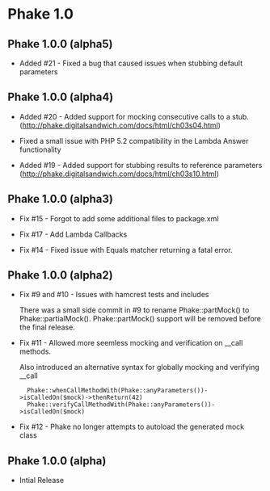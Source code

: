 Phake 1.0
===========

Phake 1.0.0 (alpha5)
-------------

* Added #21 - Fixed a bug that caused issues when stubbing default parameters

Phake 1.0.0 (alpha4)
-------------

* Added #20 - Added support for mocking consecutive calls to a stub. (http://phake.digitalsandwich.com/docs/html/ch03s04.html)

* Fixed a small issue with PHP 5.2 compatibility in the Lambda Answer functionality

* Added #19 - Added support for stubbing results to reference parameters (http://phake.digitalsandwich.com/docs/html/ch03s10.html)

Phake 1.0.0 (alpha3)
-------------

* Fix #15 - Forgot to add some additional files to package.xml

* Fix #17 - Add Lambda Callbacks

* Fix #14 - Fixed issue with Equals matcher returning a fatal error.

Phake 1.0.0 (alpha2)
-------------

* Fix #9 and #10 - Issues with hamcrest tests and includes

    There was a small side commit in #9 to rename Phake::partMock() to 
    Phake::partialMock(). Phake::partMock() support will be removed before the 
    final release.

* Fix #11 - Allowed more seemless mocking and verification on __call methods.

    Also introduced an alternative syntax for globally mocking and verifying __call

        Phake::whenCallMethodWith(Phake::anyParameters())->isCalledOn($mock)->thenReturn(42)
        Phake::verifyCallMethodWith(Phake::anyParameters())->isCalledOn($mock)

* Fix #12 - Phake no longer attempts to autoload the generated mock class

Phake 1.0.0 (alpha)
-------------

* Intial Release
